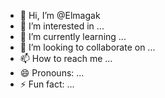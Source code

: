 - 👋 Hi, I’m @Elmagak
- 👀 I’m interested in ...
- 🌱 I’m currently learning ...
- 💞️ I’m looking to collaborate on ...
- 📫 How to reach me ...
- 😄 Pronouns: ...
- ⚡ Fun fact: ...

<!---
Elmagak/Elmagak is a ✨ special ✨ repository because its `README.md` (this file) appears on your GitHub profile.
You can click the Preview link to take a look at your changes.
--->
